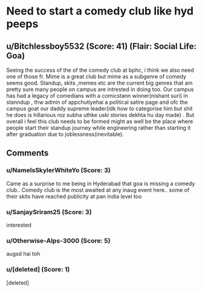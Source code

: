 # Need to start a comedy club like hyd peeps
## u/Bitchlessboy5532 (Score: 41) (Flair: Social Life: Goa)
Seeing the success of the of the comedy club at bphc, i think we also need one of those fr. Mime is a great club but mime as a subgenre of comedy seems good. Standup, skits ,memes etc are the current big genres that am pretty sure many people on campus are intrested in doing too. Our campus has had a legacy of comedians with a comicstann winner(nishant suri) in stanndup , thw admin of appchutiyehai a political satire page and ofc the campus goat our daddy supreme leader(idk how to categorise him but shit he does is hillarious roz subha uthke uski stories dekhta hu day made) . But overall i feel this club needs to be formed might as well be the place where people start their standup journey while engineering rather than starting it after graduation due to joblessness(inevitable).


## Comments

### u/NameIsSkylerWhiteYo (Score: 3)
Came as a surprise to me being in Hyderabad that goa is missing a comedy club.. Comedy club is the most awaited at any inaug event here.. some of their skits have reached publicity at pan india level too


### u/SanjaySriram25 (Score: 3)
interested


### u/Otherwise-Alps-3000 (Score: 5)
augsd hai toh


### u/[deleted] (Score: 1)
[deleted]




